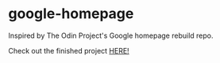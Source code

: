 # google-homepage

Inspired by The Odin Project's Google homepage rebuild repo.

Check out the finished project <a href=https://amdorma.github.io/google-homepage/>HERE!</a>
